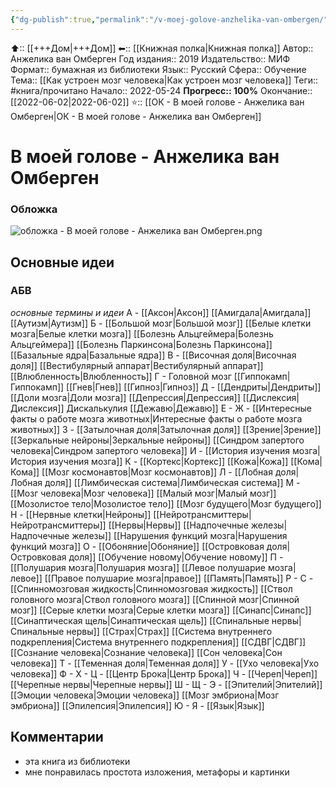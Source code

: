 ```yaml
---
{"dg-publish":true,"permalink":"/v-moej-golove-anzhelika-van-ombergen/"}
---
```


⬆:: [[+++Дом\|+++Дом]]
⬅:: [[Книжная полка\|Книжная полка]]
Автор:: Анжелика ван Омберген
Год издания:: 2019
Издательство:: МИФ
Формат:: бумажная из библиотеки
Язык:: Русский
Сфера:: Обучение
Тема:: [[Как устроен мозг человека\|Как устроен мозг человека]]
Теги:: #книга/прочитано
Начало:: 2022-05-24
**Прогресс:: 100%**
Окончание:: [[2022-06-02\|2022-06-02]]
⭐:: [[ОК - В моей голове - Анжелика ван Омберген\|ОК - В моей голове - Анжелика ван Омберген]]

# В моей голове - Анжелика ван Омберген
### Обложка
![обложка - В моей голове - Анжелика ван Омберген.png](/img/user/%D0%BE%D0%B1%D0%BB%D0%BE%D0%B6%D0%BA%D0%B0%20-%20%D0%92%20%D0%BC%D0%BE%D0%B5%D0%B9%20%D0%B3%D0%BE%D0%BB%D0%BE%D0%B2%D0%B5%20-%20%D0%90%D0%BD%D0%B6%D0%B5%D0%BB%D0%B8%D0%BA%D0%B0%20%D0%B2%D0%B0%D0%BD%20%D0%9E%D0%BC%D0%B1%D0%B5%D1%80%D0%B3%D0%B5%D0%BD.png)

## Основные идеи
### АБВ
*основные термины и идеи*
А - [[Аксон\|Аксон]] [[Амигдала\|Амигдала]] [[Аутизм\|Аутизм]]
Б - [[Большой мозг\|Большой мозг]] [[Белые клетки мозга\|Белые клетки мозга]] [[Болезнь Альцгеймера\|Болезнь Альцгеймера]] [[Болезнь Паркинсона\|Болезнь Паркинсона]] [[Базальные ядра\|Базальные ядра]]
В - [[Височная доля\|Височная доля]] [[Вестибулярный аппарат\|Вестибулярный аппарат]] [[Влюбленность\|Влюбленность]]
Г - Головной мозг [[Гиппокамп\|Гиппокамп]] [[Гнев\|Гнев]] [[Гипноз\|Гипноз]]
Д - [[Дендриты\|Дендриты]] [[Доли мозга\|Доли мозга]] [[Депрессия\|Депрессия]] [[Дислексия\|Дислексия]] Дискалькулия [[Дежавю\|Дежавю]]
Е - 
Ж - [[Интересные факты о работе мозга животных\|Интересные факты о работе мозга животных]]
З - [[Затылочная доля\|Затылочная доля]] [[Зрение\|Зрение]] [[Зеркальные нейроны\|Зеркальные нейроны]] [[Синдром запертого человека\|Синдром запертого человека]]
И - [[История изучения мозга\|История изучения мозга]]
К - [[Кортекс\|Кортекс]] [[Кожа\|Кожа]] [[Кома\|Кома]] [[Мозг космонавтов\|Мозг космонавтов]]
Л - [[Лобная доля\|Лобная доля]] [[Лимбическая система\|Лимбическая система]]
М - [[Мозг человека\|Мозг человека]] [[Малый мозг\|Малый мозг]] [[Мозолистое тело\|Мозолистое тело]] [[Мозг будущего\|Мозг будущего]]
Н - [[Нервные клетки\|Нейроны]] [[Нейротрансмиттеры\|Нейротрансмиттеры]] [[Нервы\|Нервы]] [[Надпочечные железы\|Надпочечные железы]] [[Нарушения функций мозга\|Нарушения функций мозга]]
О - [[Обоняние\|Обоняние]] [[Островковая доля\|Островковая доля]] [[Обучение новому\|Обучение новому]]
П - [[Полушария мозга\|Полушария мозга]] [[Левое полушарие мозга\|левое]] [[Правое полушарие мозга\|правое]] [[Память\|Память]]
Р - 
С - [[Спинномозговая жидкость\|Спинномозговая жидкость]] [[Ствол головного мозга\|Ствол головного мозга]] [[Спинной мозг\|Спинной мозг]] [[Серые клетки мозга\|Серые клетки мозга]] [[Синапс\|Синапс]] [[Синаптическая щель\|Синаптическая щель]] [[Спинальные нервы\|Спинальные нервы]] [[Страх\|Страх]] [[Система внутреннего подкрепления\|Система внутреннего подкрепления]] [[СДВГ\|СДВГ]] [[Сознание человека\|Сознание человека]] [[Сон человека\|Сон человека]]
Т - [[Теменная доля\|Теменная доля]]
У - [[Ухо человека\|Ухо человека]]
Ф - 
Х - 
Ц - [[Центр Брока\|Центр Брока]]
Ч - [[Череп\|Череп]] [[Черепные нервы\|Черепные нервы]]
Ш - 
Щ - 
Э - [[Эпителий\|Эпителий]] [[Эмоции человека\|Эмоции человека]] [[Мозг эмбриона\|Мозг эмбриона]] [[Эпилепсия\|Эпилепсия]]
Ю - 
Я - [[Язык\|Язык]]

### 



## Комментарии
- эта книга из библиотеки
- мне понравилась простота изложения, метафоры и картинки
